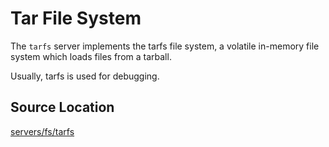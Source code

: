 # Tar File System
The `tarfs` server implements the tarfs file system, a volatile in-memory
file system which loads files from a tarball.

Usually, tarfs is used for debugging.

## Source Location
[servers/fs/tarfs](https://github.com/zuki/resea/tree/master/servers/fs/tarfs)
